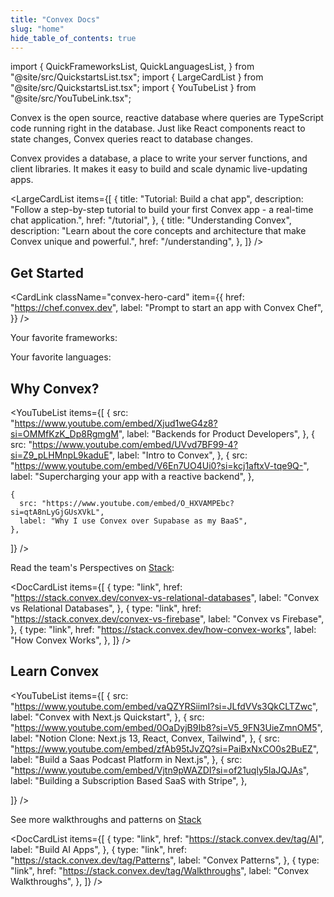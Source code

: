 ```yaml
---
title: "Convex Docs"
slug: "home"
hide_table_of_contents: true
---
```



import {
  QuickFrameworksList,
  QuickLanguagesList,
} from "@site/src/QuickstartsList.tsx";
import { LargeCardList } from "@site/src/QuickstartsList.tsx";
import { YouTubeList } from "@site/src/YouTubeLink.tsx";

Convex is the open source, reactive database where queries are TypeScript code
running right in the database. Just like React components react to state
changes, Convex queries react to database changes.

Convex provides a database, a place to write your server functions, and client
libraries. It makes it easy to build and scale dynamic live-updating apps.

<LargeCardList
  items={[
    {
      title: "Tutorial: Build a chat app",
      description:
        "Follow a step-by-step tutorial to build your first Convex app - a real-time chat application.",
      href: "/tutorial",
    },
    {
      title: "Understanding Convex",
      description:
        "Learn about the core concepts and architecture that make Convex unique and powerful.",
      href: "/understanding",
    },
  ]}
/>

## Get Started

<CardLink
  className="convex-hero-card"
  item={{
    href: "https://chef.convex.dev",
    label: "Prompt to start an app with Convex Chef",
  }}
/>

Your favorite frameworks:

<QuickFrameworksList />

Your favorite languages:

<QuickLanguagesList />

## Why Convex?

<YouTubeList
  items={[
    {
      src: "https://www.youtube.com/embed/Xjud1weG4z8?si=OMMfKzK_Dp8RgmgM",
      label: "Backends for Product Developers",
    },
    {
      src: "https://www.youtube.com/embed/UVvd7BF99-4?si=Z9_pLHMnpL9kaduE",
      label: "Intro to Convex",
    },
    {
      src: "https://www.youtube.com/embed/V6En7UO4Ui0?si=kcj1aftxV-tqe9Q-",
      label: "Supercharging your app with a reactive backend",
    },

    {
      src: "https://www.youtube.com/embed/O_HXVAMPEbc?si=qtA8nLyGjGUsXVkL",
      label: "Why I use Convex over Supabase as my BaaS",
    },

]} />

Read the team's Perspectives on [Stack](https://stack.convex.dev):

<DocCardList
  items={[
    {
      type: "link",
      href: "https://stack.convex.dev/convex-vs-relational-databases",
      label: "Convex vs Relational Databases",
    },
    {
      type: "link",
      href: "https://stack.convex.dev/convex-vs-firebase",
      label: "Convex vs Firebase",
    },
    {
      type: "link",
      href: "https://stack.convex.dev/how-convex-works",
      label: "How Convex Works",
    },
  ]}
/>

## Learn Convex

<YouTubeList
  items={[
    {
      src: "https://www.youtube.com/embed/vaQZYRSiimI?si=JLfdVVs3QkCLTZwc",
      label: "Convex with Next.js Quickstart",
    },
    {
      src: "https://www.youtube.com/embed/0OaDyjB9Ib8?si=V5_9FN3UieZmnOM5",
      label: "Notion Clone: Next.js 13, React, Convex, Tailwind",
    },
    {
      src: "https://www.youtube.com/embed/zfAb95tJvZQ?si=PaiBxNxCO0s2BuEZ",
      label: "Build a Saas Podcast Platform in Next.js",
    },
    {
      src: "https://www.youtube.com/embed/Vjtn9pWAZDI?si=of21uqly5laJQJAs",
      label: "Building a Subscription Based SaaS with Stripe",
    },

]} />

See more walkthroughs and patterns on [Stack](https://stack.convex.dev)

<DocCardList
  items={[
    {
      type: "link",
      href: "https://stack.convex.dev/tag/AI",
      label: "Build AI Apps",
    },
    {
      type: "link",
      href: "https://stack.convex.dev/tag/Patterns",
      label: "Convex Patterns",
    },
    {
      type: "link",
      href: "https://stack.convex.dev/tag/Walkthroughs",
      label: "Convex Walkthroughs",
    },
  ]}
/>
